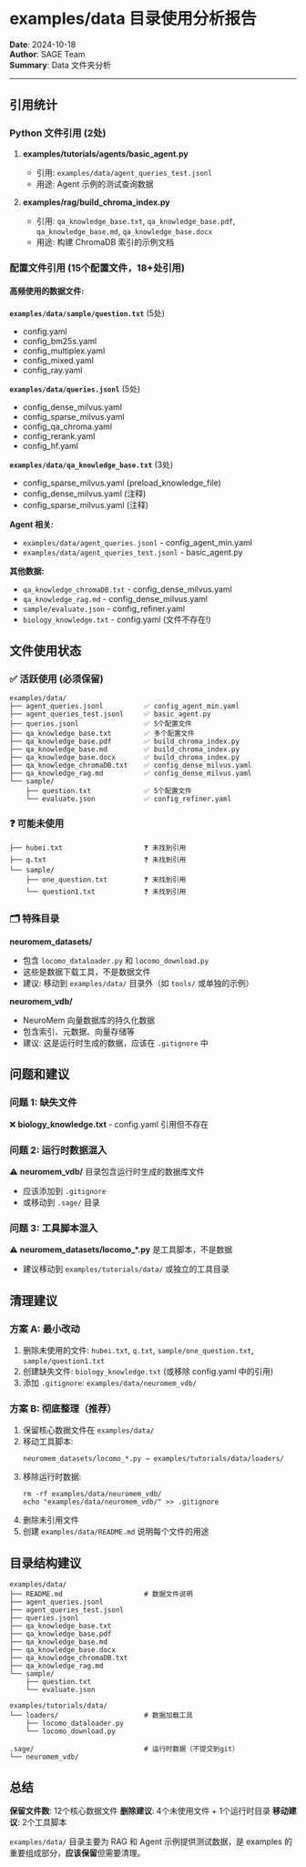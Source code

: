 # examples/data 目录使用分析报告

**Date**: 2024-10-18  
**Author**: SAGE Team  
**Summary**: Data 文件夹分析

---


## 引用统计

### Python 文件引用 (2处)

1. **examples/tutorials/agents/basic_agent.py**
   - 引用: `examples/data/agent_queries_test.jsonl`
   - 用途: Agent 示例的测试查询数据

2. **examples/rag/build_chroma_index.py**
   - 引用: `qa_knowledge_base.txt`, `qa_knowledge_base.pdf`, `qa_knowledge_base.md`, `qa_knowledge_base.docx`
   - 用途: 构建 ChromaDB 索引的示例文档

### 配置文件引用 (15个配置文件，18+处引用)

#### 高频使用的数据文件:

**`examples/data/sample/question.txt`** (5处)
- config.yaml
- config_bm25s.yaml
- config_multiplex.yaml
- config_mixed.yaml
- config_ray.yaml

**`examples/data/queries.jsonl`** (5处)
- config_dense_milvus.yaml
- config_sparse_milvus.yaml
- config_qa_chroma.yaml
- config_rerank.yaml
- config_hf.yaml

**`examples/data/qa_knowledge_base.txt`** (3处)
- config_sparse_milvus.yaml (preload_knowledge_file)
- config_dense_milvus.yaml (注释)
- config_sparse_milvus.yaml (注释)

**Agent 相关:**
- `examples/data/agent_queries.jsonl` - config_agent_min.yaml
- `examples/data/agent_queries_test.jsonl` - basic_agent.py

**其他数据:**
- `qa_knowledge_chromaDB.txt` - config_dense_milvus.yaml
- `qa_knowledge_rag.md` - config_dense_milvus.yaml
- `sample/evaluate.json` - config_refiner.yaml
- `biology_knowledge.txt` - config.yaml (文件不存在!)

## 文件使用状态

### ✅ 活跃使用 (必须保留)
```
examples/data/
├── agent_queries.jsonl          ✅ config_agent_min.yaml
├── agent_queries_test.jsonl     ✅ basic_agent.py
├── queries.jsonl                ✅ 5个配置文件
├── qa_knowledge_base.txt        ✅ 多个配置文件
├── qa_knowledge_base.pdf        ✅ build_chroma_index.py
├── qa_knowledge_base.md         ✅ build_chroma_index.py
├── qa_knowledge_base.docx       ✅ build_chroma_index.py
├── qa_knowledge_chromaDB.txt    ✅ config_dense_milvus.yaml
├── qa_knowledge_rag.md          ✅ config_dense_milvus.yaml
└── sample/
    ├── question.txt             ✅ 5个配置文件
    └── evaluate.json            ✅ config_refiner.yaml
```

### ❓ 可能未使用
```
├── hubei.txt                    ❓ 未找到引用
├── q.txt                        ❓ 未找到引用
└── sample/
    ├── one_question.txt         ❓ 未找到引用
    └── question1.txt            ❓ 未找到引用
```

### 🗂️ 特殊目录

**neuromem_datasets/**
- 包含 `locomo_dataloader.py` 和 `locomo_download.py`
- 这些是数据下载工具，不是数据文件
- 建议: 移动到 `examples/data/` 目录外（如 `tools/` 或单独的示例）

**neuromem_vdb/**
- NeuroMem 向量数据库的持久化数据
- 包含索引、元数据、向量存储等
- 建议: 这是运行时生成的数据，应该在 `.gitignore` 中

## 问题和建议

### 问题 1: 缺失文件
❌ **biology_knowledge.txt** - config.yaml 引用但不存在

### 问题 2: 运行时数据混入
⚠️ **neuromem_vdb/** 目录包含运行时生成的数据库文件
- 应该添加到 `.gitignore`
- 或移动到 `.sage/` 目录

### 问题 3: 工具脚本混入
⚠️ **neuromem_datasets/locomo_*.py** 是工具脚本，不是数据
- 建议移动到 `examples/tutorials/data/` 或独立的工具目录

## 清理建议

### 方案 A: 最小改动
1. 删除未使用的文件: `hubei.txt`, `q.txt`, `sample/one_question.txt`, `sample/question1.txt`
2. 创建缺失文件: `biology_knowledge.txt` (或移除 config.yaml 中的引用)
3. 添加 `.gitignore`: `examples/data/neuromem_vdb/`

### 方案 B: 彻底整理（推荐）
1. 保留核心数据文件在 `examples/data/`
2. 移动工具脚本:
   ```
   neuromem_datasets/locomo_*.py → examples/tutorials/data/loaders/
   ```
3. 移除运行时数据:
   ```
   rm -rf examples/data/neuromem_vdb/
   echo "examples/data/neuromem_vdb/" >> .gitignore
   ```
4. 删除未引用文件
5. 创建 `examples/data/README.md` 说明每个文件的用途

## 目录结构建议

```
examples/data/
├── README.md                    # 数据文件说明
├── agent_queries.jsonl
├── agent_queries_test.jsonl
├── queries.jsonl
├── qa_knowledge_base.txt
├── qa_knowledge_base.pdf
├── qa_knowledge_base.md
├── qa_knowledge_base.docx
├── qa_knowledge_chromaDB.txt
├── qa_knowledge_rag.md
└── sample/
    ├── question.txt
    └── evaluate.json

examples/tutorials/data/
└── loaders/                     # 数据加载工具
    ├── locomo_dataloader.py
    └── locomo_download.py

.sage/                           # 运行时数据（不提交到git）
└── neuromem_vdb/
```

## 总结

**保留文件数**: 12个核心数据文件
**删除建议**: 4个未使用文件 + 1个运行时目录
**移动建议**: 2个工具脚本

`examples/data/` 目录主要为 RAG 和 Agent 示例提供测试数据，是 examples 的重要组成部分，**应该保留**但需要清理。
